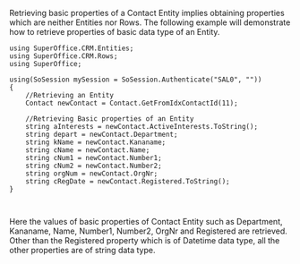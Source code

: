 <properties date="2016-05-10"
SortOrder="61"
/>

Retrieving basic properties of a Contact Entity implies obtaining properties which are neither Entities nor Rows. The following example will demonstrate how to retrieve properties of basic data type of an Entity.

 

```
using SuperOffice.CRM.Entities;
using SuperOffice.CRM.Rows;
using SuperOffice;
 
using(SoSession mySession = SoSession.Authenticate("SAL0", ""))
{
    //Retrieving an Entity
    Contact newContact = Contact.GetFromIdxContactId(11);
 
    //Retrieving Basic properties of an Entity
    string aInterests = newContact.ActiveInterests.ToString();
    string depart = newContact.Department;
    string kName = newContact.Kananame;
    string cName = newContact.Name;
    string cNum1 = newContact.Number1;
    string cNum2 = newContact.Number2;
    string orgNum = newContact.OrgNr;
    string cRegDate = newContact.Registered.ToString();
}

 
```

Here the values of basic properties of Contact Entity such as Department, Kananame, Name, Number1, Number2, OrgNr and Registered are retrieved. Other than the Registered property which is of Datetime data type, all the other properties are of string data type.

 
